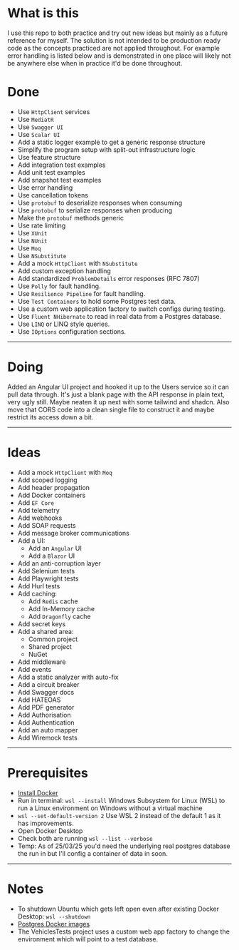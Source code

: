 # **What is this**
I use this repo to both practice and try out new ideas but mainly as a future reference for myself.
The solution is not intended to be production ready code as the concepts practiced are not applied throughout.
For example error handling is listed below and is demonstrated in one place will likely not be anywhere else when in practice it'd be done throughout.

# **Done**
- Use `HttpClient` services
- Use `MediatR`
- Use `Swagger UI`
- Use `Scalar UI`
- Add a static logger example to get a generic response structure
- Simplify the program setup with split-out infrastructure logic
- Use feature structure
- Add integration test examples
- Add unit test examples
- Add snapshot test examples
- Use error handling
- Use cancellation tokens
- Use `protobuf` to deserialize responses when consuming
- Use `protobuf` to serialize responses when producing
- Make the `protobuf` methods generic
- Use rate limiting
- Use `XUnit`
- Use `NUnit`
- Use `Moq`
- Use `NSubstitute`
- Add a mock `HttpClient` with `NSubstitute`
- Add custom exception handling
- Add standardized `ProblemDetails` error responses (RFC 7807)
- Use `Polly` for fault handling.
- Use `Resilience Pipeline` for fault handling. 
- Use `Test Containers` to hold some Postgres test data.
- Use a custom web application factory to switch configs during testing.
- Use `Fluent NHibernate` to read in real data from a Postgres database.
- Use `LINQ` or LINQ style queries.
- Use `IOptions` configuration sections.
---
# **Doing**
Added an Angular UI project and hooked it up to the Users service so it can pull data through.
It's just a blank page with the API response in plain text, very ugly still.
Maybe neaten it up next with some tailwind and shadcn.
Also move that CORS code into a clean single file to construct it and maybe restrict its access down a bit.

---
# **Ideas**
- Add a mock `HttpClient` with `Moq`
- Add scoped logging
- Add header propagation
- Add Docker containers
- Add `EF Core`
- Add telemetry
- Add webhooks
- Add SOAP requests
- Add message broker communications
- Add a UI:
  - Add an `Angular` UI
  - Add a `Blazor` UI
- Add an anti-corruption layer
- Add Selenium tests
- Add Playwright tests
- Add Hurl tests
- Add caching:
  - Add `Redis` cache
  - Add In-Memory cache
  - Add `Dragonfly` cache
- Add secret keys
- Add a shared area:
  - Common project
  - Shared project
  - NuGet
- Add middleware
- Add events
- Add a static analyzer with auto-fix
- Add a circuit breaker
- Add Swagger docs
- Add HATEOAS
- Add PDF generator
- Add Authorisation
- Add Authentication
- Add an auto mapper
- Add Wiremock tests
---

# **Prerequisites**
- [Install Docker](https://docs.docker.com/desktop/setup/install/windows-install/)
- Run in terminal: ```wsl --install``` Windows Subsystem for Linux (WSL) to run a Linux environment on Windows without a virtual machine
- ```wsl --set-default-version 2``` Use WSL 2 instead of the default 1 as it has improvements.
- Open Docker Desktop
- Check both are running ```wsl --list --verbose```
- Temp: As of 25/03/25 you'd need the underlying real postgres database the run in but I'll config a container of data in soon.
---

# **Notes**
- To shutdown Ubuntu which gets left open even after existing Docker Desktop: ```wsl --shutdown```
- [Postgres Docker images](https://hub.docker.com/_/postgres)
- The VehiclesTests project uses a custom web app factory to change the environment which will point to a test database.

